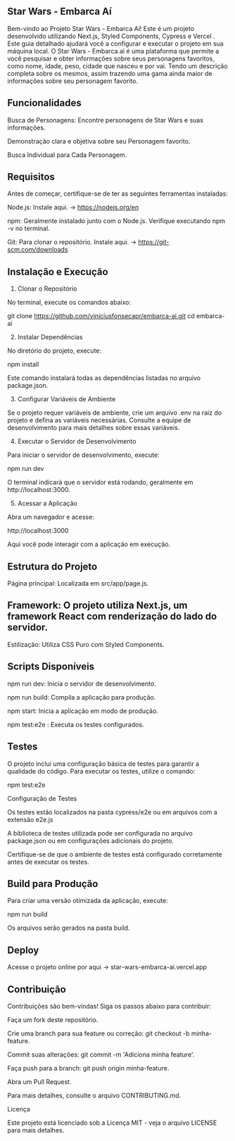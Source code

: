 

## Star Wars - Embarca Aí

Bem-vindo ao Projeto Star Wars - Embarca Aí! Este é um projeto desenvolvido utilizando Next.js, Styled Components, Cypress e Vercel . Este guia detalhado ajudará você a configurar e executar o projeto em sua máquina local.
O Star Wars - Embarca.ai é uma plataforma que permite a você pesquisar e obter informações sobre seus personagens favoritos, como nome, idade, peso, cidade que nasceu e por vai. Tendo um descrição completa sobre os mesmos, assim trazendo uma gama ainda maior de informações sobre seu personagem favorito.

## Funcionalidades

Busca de Personagens: Encontre personagens de Star Wars e suas informações.

Demonstração clara e objetiva sobre seu Personagem favorito. 

Busca Individual para Cada Personagem.

## Requisitos

Antes de começar, certifique-se de ter as seguintes ferramentas instaladas:

Node.js: Instale aqui. -> https://nodejs.org/en

npm: Geralmente instalado junto com o Node.js. Verifique executando npm -v no terminal.

Git: Para clonar o repositório. Instale aqui. -> https://git-scm.com/downloads

## Instalação e Execução

1. Clonar o Repositório

No terminal, execute os comandos abaixo:

git clone https://github.com/viniciusfonsecapr/embarca-ai.git
cd embarca-ai

2. Instalar Dependências

No diretório do projeto, execute:

npm install

Este comando instalará todas as dependências listadas no arquivo package.json.

3. Configurar Variáveis de Ambiente

Se o projeto requer variáveis de ambiente, crie um arquivo .env na raiz do projeto e defina as variáveis necessárias. Consulte a equipe de desenvolvimento para mais detalhes sobre essas variáveis.

4. Executar o Servidor de Desenvolvimento

Para iniciar o servidor de desenvolvimento, execute:

npm run dev

O terminal indicará que o servidor está rodando, geralmente em http://localhost:3000.

5. Acessar a Aplicação

Abra um navegador e acesse:

http://localhost:3000

Aqui você pode interagir com a aplicação em execução.

## Estrutura do Projeto

Página principal: Localizada em src/app/page.js.

## Framework: O projeto utiliza Next.js, um framework React com renderização do lado do servidor.

Estilização: Utiliza CSS Puro com Styled Components.

## Scripts Disponíveis

npm run dev: Inicia o servidor de desenvolvimento.

npm run build: Compila a aplicação para produção.

npm start: Inicia a aplicação em modo de produção.

npm test:e2e : Executa os testes configurados.

## Testes

O projeto inclui uma configuração básica de testes para garantir a qualidade do código. Para executar os testes, utilize o comando:

npm test:e2e

Configuração de Testes

Os testes estão localizados na pasta cypress/e2e ou em arquivos com a extensão e2e.js

A biblioteca de testes utilizada pode ser configurada no arquivo package.json ou em configurações adicionais do projeto.

Certifique-se de que o ambiente de testes está configurado corretamente antes de executar os testes.


## Build para Produção

Para criar uma versão otimizada da aplicação, execute:

npm run build

Os arquivos serão gerados na pasta build.

## Deploy

Acesse o projeto online por aqui -> star-wars-embarca-ai.vercel.app

## Contribuição

Contribuições são bem-vindas! Siga os passos abaixo para contribuir:

Faça um fork deste repositório.

Crie uma branch para sua feature ou correção: git checkout -b minha-feature.

Commit suas alterações: git commit -m 'Adiciona minha feature'.

Faça push para a branch: git push origin minha-feature.

Abra um Pull Request.

Para mais detalhes, consulte o arquivo CONTRIBUTING.md.

Licença

Este projeto está licenciado sob a Licença MIT - veja o arquivo LICENSE para mais detalhes.
